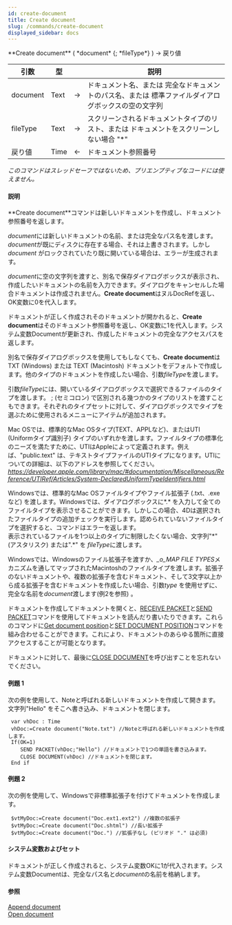 ```yaml
---
id: create-document
title: Create document
slug: /commands/create-document
displayed_sidebar: docs
---
```


<!--REF #_command_.Create document.Syntax-->**Create document** ( *document* {; *fileType*} ) -> 戻り値<!-- END REF-->
<!--REF #_command_.Create document.Params-->
| 引数 | 型 |  | 説明 |
| --- | --- | --- | --- |
| document | Text | &#8594;  | ドキュメント名、または 完全なドキュメントのパス名、または 標準ファイルダイアログボックスの空の文字列 |
| fileType | Text | &#8594;  | スクリーンされるドキュメントタイプのリスト、または ドキュメントをスクリーンしない場合 "*" |
| 戻り値 | Time | &#8592; | ドキュメント参照番号 |

<!-- END REF-->

*このコマンドはスレッドセーフではないため、プリエンプティブなコードには使えません。*


#### 説明 

<!--REF #_command_.Create document.Summary-->**Create document**コマンドは新しいドキュメントを作成し、ドキュメント参照番号を返します。<!-- END REF--> 

*document*には新しいドキュメントの名前、または完全なパス名を渡します。*document*が既にディスクに存在する場合、それは上書きされます。しかし*document* がロックされていたり既に開いている場合は、エラーが生成されます。

*document*に空の文字列を渡すと、別名で保存ダイアログボックスが表示され、作成したいドキュメントの名前を入力できます。ダイアログをキャンセルした場合ドキュメントは作成されません。**Create document**はヌルDocRefを返し、OK変数に0を代入します。

ドキュメントが正しく作成されそのドキュメントが開かれると、**Create document**はそのドキュメント参照番号を返し、OK変数に1を代入します。システム変数Documentが更新され、作成したドキュメントの完全なアクセスパスを返します。

別名で保存ダイアログボックスを使用してもしなくても、**Create document**はTXT (Windows) または TEXT (Macintosh) ドキュメントをデフォルトで作成します。他のタイプのドキュメントを作成したい場合、引数*fileType*を渡します。

引数*fileType*には、開いているダイアログボックスで選択できるファイルのタイプを渡します。 ; (セミコロン) で区別される幾つかのタイプのリストを渡すこともできます。それぞれのタイプセットに対して、ダイアログボックスでタイプを選ぶために使用されるメニューにアイテムが追加されます。

Mac OSでは、標準的なMac OSタイプ(TEXT、APPLなど)、またはUTI (Uniformタイプ識別子) タイプのいずれかを渡します。ファイルタイプの標準化のニーズを満たすために、UTIはAppleによって定義されます。例えば、"public.text" は、テキストタイプファイルのUTIタイプになります。UTIについての詳細は、以下のアドレスを参照してください。 *https://developer.apple.com/library/mac/#documentation/Miscellaneous/Reference/UTIRef/Articles/System-DeclaredUniformTypeIdentifiers.html*

Windowsでは、標準的なMac OSファイルタイプやファイル拡張子 (.txt、.exeなど) を渡します。Windowsでは、ダイアログボックスに\*.\* を入力して全てのファイルタイプを表示させることができます。しかしこの場合、4Dは選択されたファイルタイプの追加チェックを実行します。認められていないファイルタイプを選択すると、コマンドはエラーを返します。  
表示されているファイルを1つ以上のタイプに制限したくない場合、文字列"\*" (アスタリスク) または".\*" を *fileType*に渡します。 

Windowsでは、Windowsのファイル拡張子を渡すか、*\_o\_MAP FILE TYPES*メカニズムを通してマップされたMacintoshのファイルタイプを渡します。拡張子のないドキュメントや、複数の拡張子を含むドキュメント、そして3文字以上から成る拡張子を含むドキュメントを作成したい場合、引数*type* を使用せずに、完全な名前を*document*渡します(例2を参照) 。

ドキュメントを作成してドキュメントを開くと、[RECEIVE PACKET](receive-packet.md)と[SEND PACKET](send-packet.md)コマンドを使用してドキュメントを読んだり書いたりできます。これらのコマンドに[Get document position](get-document-position.md)と[SET DOCUMENT POSITION](set-document-position.md)コマンドを組み合わせることができます。これにより、ドキュメントのあらゆる箇所に直接アクセスすることが可能となります。

ドキュメントに対して、最後に[CLOSE DOCUMENT](close-document.md)を呼び出すことを忘れないでください。

#### 例題 1 

次の例を使用して、Noteと呼ばれる新しいドキュメントを作成して開きます。文字列"Hello" をそこへ書き込み、ドキュメントを閉じます。 

```4d
 var vhDoc : Time
 vhDoc:=Create document("Note.txt") //Noteと呼ばれる新しいドキュメントを作成します。
 If(OK=1)
    SEND PACKET(vhDoc;"Hello") //ドキュメントで1つの単語を書き込みます。
    CLOSE DOCUMENT(vhDoc) //ドキュメントを閉じます。
 End if
```

#### 例題 2 

次の例を使用して、Windowsで非標準拡張子を付けてドキュメントを作成します。 

```4d
 $vtMyDoc:=Create document("Doc.ext1.ext2") //複数の拡張子
 $vtMyDoc:=Create document("Doc.shtml") //長い拡張子
 $vtMyDoc:=Create document("Doc.") //拡張子なし (ピリオド "." は必須)
```

#### システム変数およびセット 

ドキュメントが正しく作成されると、システム変数OKに1が代入されます。システム変数Documentは、完全なパス名と*document*の名前を格納します。

#### 参照 

[Append document](append-document.md)  
[Open document](open-document.md)  